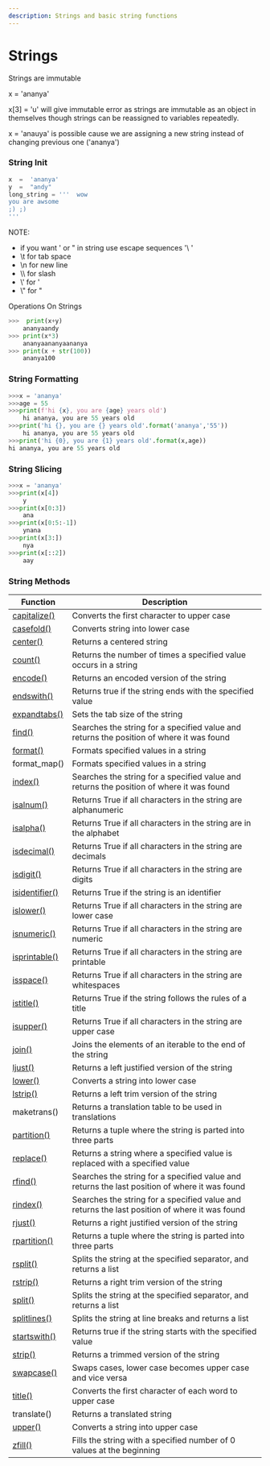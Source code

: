 ```yaml
---
description: Strings and basic string functions
---
```


# Strings

Strings are immutable

x = 'ananya'

x\[3] = 'u'  will give immutable error as strings are immutable as an object in themselves though strings can be reassigned to variables repeatedly.

x = 'anauya'  is possible cause we are assigning a new string instead of changing previous one ('ananya')

### String Init

```python
x  =  'ananya'
y  =  "andy"
long_string = '''  wow
you are awsome
;) ;)
'''
```

NOTE:

* if you want ' or " in string use escape sequences '\ '
* \t for tab space
* \n for new line
* \\\ for slash
* \\'  for '
* \\" for "

Operations On Strings

```python
>>>  print(x+y) 
	ananyaandy
>>> print(x*3)
	ananyaananyaananya
>>> print(x + str(100))
	ananya100
```

### String Formatting

```python
>>>x = 'ananya'
>>>age = 55
>>>print(f'hi {x}, you are {age} years old')
	hi ananya, you are 55 years old
>>>print('hi {}, you are {} years old'.format('ananya','55'))
	hi ananya, you are 55 years old
>>>print('hi {0}, you are {1} years old'.format(x,age))
hi ananya, you are 55 years old
```

### String Slicing

```python
>>>x = 'ananya'
>>>print(x[4])
	y
>>>print(x[0:3])
	ana
>>>print(x[0:5:-1])
	ynana
>>>print(x[3:])
	nya
>>>print(x[::2])
	aay
```

### String Methods

&#x20;

| Function                                                                         | Description                                                                                   |
| -------------------------------------------------------------------------------- | --------------------------------------------------------------------------------------------- |
| [capitalize()](https://www.w3schools.com/python/ref\_string\_capitalize.asp)     | Converts the first character to upper case                                                    |
| [casefold()](https://www.w3schools.com/python/ref\_string\_casefold.asp)         | Converts string into lower case                                                               |
| [center()](https://www.w3schools.com/python/ref\_string\_center.asp)             | Returns a centered string                                                                     |
| [count()](https://www.w3schools.com/python/ref\_string\_count.asp)               | Returns the number of times a specified value occurs in a string                              |
| [encode()](https://www.w3schools.com/python/ref\_string\_encode.asp)             | Returns an encoded version of the string                                                      |
| [endswith()](https://www.w3schools.com/python/ref\_string\_endswith.asp)         | Returns true if the string ends with the specified value                                      |
| [expandtabs()](https://www.w3schools.com/python/ref\_string\_expandtabs.asp)     | Sets the tab size of the string                                                               |
| [find()](https://www.w3schools.com/python/ref\_string\_find.asp)                 | Searches the string for a specified value and returns the position of where it was found      |
| [format()](https://www.w3schools.com/python/ref\_string\_format.asp)             | Formats specified values in a string                                                          |
| format\_map()                                                                    | Formats specified values in a string                                                          |
| [index()](https://www.w3schools.com/python/ref\_string\_index.asp)               | Searches the string for a specified value and returns the position of where it was found      |
| [isalnum()](https://www.w3schools.com/python/ref\_string\_isalnum.asp)           | Returns True if all characters in the string are alphanumeric                                 |
| [isalpha()](https://www.w3schools.com/python/ref\_string\_isalpha.asp)           | Returns True if all characters in the string are in the alphabet                              |
| [isdecimal()](https://www.w3schools.com/python/ref\_string\_isdecimal.asp)       | Returns True if all characters in the string are decimals                                     |
| [isdigit()](https://www.w3schools.com/python/ref\_string\_isdigit.asp)           | Returns True if all characters in the string are digits                                       |
| [isidentifier()](https://www.w3schools.com/python/ref\_string\_isidentifier.asp) | Returns True if the string is an identifier                                                   |
| [islower()](https://www.w3schools.com/python/ref\_string\_islower.asp)           | Returns True if all characters in the string are lower case                                   |
| [isnumeric()](https://www.w3schools.com/python/ref\_string\_isnumeric.asp)       | Returns True if all characters in the string are numeric                                      |
| [isprintable()](https://www.w3schools.com/python/ref\_string\_isprintable.asp)   | Returns True if all characters in the string are printable                                    |
| [isspace()](https://www.w3schools.com/python/ref\_string\_isspace.asp)           | Returns True if all characters in the string are whitespaces                                  |
| [istitle()](https://www.w3schools.com/python/ref\_string\_istitle.asp)           | Returns True if the string follows the rules of a title                                       |
| [isupper()](https://www.w3schools.com/python/ref\_string\_isupper.asp)           | Returns True if all characters in the string are upper case                                   |
| [join()](https://www.w3schools.com/python/ref\_string\_join.asp)                 | Joins the elements of an iterable to the end of the string                                    |
| [ljust()](https://www.w3schools.com/python/ref\_string\_ljust.asp)               | Returns a left justified version of the string                                                |
| [lower()](https://www.w3schools.com/python/ref\_string\_lower.asp)               | Converts a string into lower case                                                             |
| [lstrip()](https://www.w3schools.com/python/ref\_string\_lstrip.asp)             | Returns a left trim version of the string                                                     |
| maketrans()                                                                      | Returns a translation table to be used in translations                                        |
| [partition()](https://www.w3schools.com/python/ref\_string\_partition.asp)       | Returns a tuple where the string is parted into three parts                                   |
| [replace()](https://www.w3schools.com/python/ref\_string\_replace.asp)           | Returns a string where a specified value is replaced with a specified value                   |
| [rfind()](https://www.w3schools.com/python/ref\_string\_rfind.asp)               | Searches the string for a specified value and returns the last position of where it was found |
| [rindex()](https://www.w3schools.com/python/ref\_string\_rindex.asp)             | Searches the string for a specified value and returns the last position of where it was found |
| [rjust()](https://www.w3schools.com/python/ref\_string\_rjust.asp)               | Returns a right justified version of the string                                               |
| [rpartition()](https://www.w3schools.com/python/ref\_string\_rpartition.asp)     | Returns a tuple where the string is parted into three parts                                   |
| [rsplit()](https://www.w3schools.com/python/ref\_string\_rsplit.asp)             | Splits the string at the specified separator, and returns a list                              |
| [rstrip()](https://www.w3schools.com/python/ref\_string\_rstrip.asp)             | Returns a right trim version of the string                                                    |
| [split()](https://www.w3schools.com/python/ref\_string\_split.asp)               | Splits the string at the specified separator, and returns a list                              |
| [splitlines()](https://www.w3schools.com/python/ref\_string\_splitlines.asp)     | Splits the string at line breaks and returns a list                                           |
| [startswith()](https://www.w3schools.com/python/ref\_string\_startswith.asp)     | Returns true if the string starts with the specified value                                    |
| [strip()](https://www.w3schools.com/python/ref\_string\_strip.asp)               | Returns a trimmed version of the string                                                       |
| [swapcase()](https://www.w3schools.com/python/ref\_string\_swapcase.asp)         | Swaps cases, lower case becomes upper case and vice versa                                     |
| [title()](https://www.w3schools.com/python/ref\_string\_title.asp)               | Converts the first character of each word to upper case                                       |
| translate()                                                                      | Returns a translated string                                                                   |
| [upper()](https://www.w3schools.com/python/ref\_string\_upper.asp)               | Converts a string into upper case                                                             |
| [zfill()](https://www.w3schools.com/python/ref\_string\_zfill.asp)               | Fills the string with a specified number of 0 values at the beginning                         |

&#x20;

&#x20;
